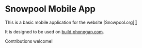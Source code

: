 Snowpool Mobile App
===================

This is a basic mobile application for the website [Snowpool.org][]

It is designed to be used on [build.phonegap.com][].

Contributions welcome!

  [Snowpool]: http://snowpool.staging
  [build.phonegap.com]: http://build.phonegap.com
